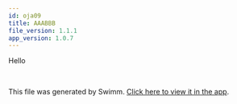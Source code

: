 ```yaml
---
id: oja09
title: AAABBB
file_version: 1.1.1
app_version: 1.0.7
---
```


Hello

<br/>

This file was generated by Swimm. [Click here to view it in the app](http://localhost:5001/repos/ls4DA2fLasmQuEbT4ipw/docs/oja09).
